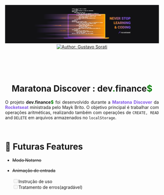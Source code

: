 <div align="center">
    <img src=".github/logo.png" alt="Maratona Discover"  />
</div>

<header align="center">
    <a href="http://github.com/gustavo-sorati">
        <img src="https://img.shields.io/badge/Author-Gustavo%20Sorati-blue?style=for-the-badge" alt="Author: Gustavo Sorati">
    </a>
</header>

&nbsp;

<div align="center">
    <h1 align="center">Maratona Discover : <strong>dev<span style="color:green">.</span>finance<span style="color:green">$</span></strong></h1>
    <p align="justify">O projeto 
    <strong>dev<span style="color:green">.</span>finance<span style="color:green">$</span></strong>
    foi desenvolvido durante a <strong><span style="color:#8257e6">Maratona Discover</span></strong>
    da <strong><span style="color:#8257e6">Rocketseat</span></strong> ministrada pelo Mayk Brito. O objetivo principal é trabalhar com operações aritméticas, realizando também com operações de  <code>CREATE, READ</code> and <code>DELETE</code> em arquivos armazenados no <code>localStorage</code>.</p>
</div>

&nbsp;
&nbsp;

# :rocket: Futuras Features

<div>
    <ul>
        <li><s>Modo Notsrno</s></li>
    <br/>
        <li><s>Animação de entrada</s></li>
    <br/>
    <input type="checkbox" disabled>Instrução de uso
    <br/>
    <input type="checkbox" disabled>Tratamento de erros(agradável)
</section>
